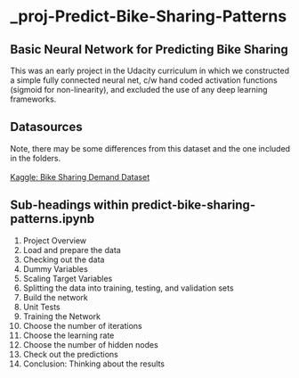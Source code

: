 # _proj-Predict-Bike-Sharing-Patterns
## Basic Neural Network for Predicting Bike Sharing

This was an early project in the Udacity curriculum in which we constructed a simple fully connected neural net, c/w hand coded activation functions (sigmoid for non-linearity), and excluded the use of any deep learning frameworks.

## Datasources
Note, there may be some differences from this dataset and the one included in the folders.
<br>
<br>
[Kaggle: Bike Sharing Demand Dataset](https://www.kaggle.com/c/bike-sharing-demand/data)

## Sub-headings within predict-bike-sharing-patterns.ipynb
1. Project Overview
2. Load and prepare the data
3. Checking out the data
4. Dummy Variables
5. Scaling Target Variables
6. Splitting the data into training, testing, and validation sets
7. Build the network
8. Unit Tests
9. Training the Network
10. Choose the number of iterations
11. Choose the learning rate
12. Choose the number of hidden nodes
13. Check out the predictions
14. Conclusion: Thinking about the results
